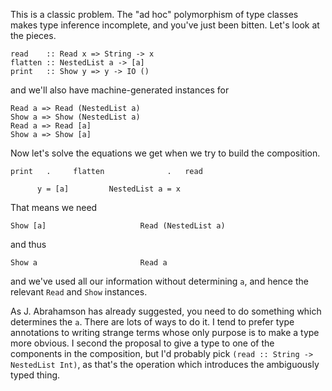 This is a classic problem. The "ad hoc" polymorphism of type classes makes type inference incomplete, and you've just been bitten. Let's look at the pieces.

    read    :: Read x => String -> x
    flatten :: NestedList a -> [a]
    print   :: Show y => y -> IO ()

and we'll also have machine-generated instances for

    Read a => Read (NestedList a)
    Show a => Show (NestedList a)
    Read a => Read [a]
    Show a => Show [a]

Now let's solve the equations we get when we try to build the composition.

    print   .     flatten              .   read

          y = [a]         NestedList a = x

That means we need

    Show [a]                     Read (NestedList a)  

and thus

    Show a                       Read a

and we've used all our information without determining `a`, and hence the relevant `Read` and `Show` instances.

As J. Abrahamson has already suggested, you need to do something which determines the `a`. There are lots of ways to do it. I tend to prefer type annotations to writing strange terms whose only purpose is to make a type more obvious. I second the proposal to give a type to one of the components in the composition, but I'd probably pick `(read :: String -> NestedList Int)`, as that's the operation which introduces the ambiguously typed thing.
